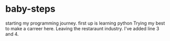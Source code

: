 # baby-steps
starting my programming journey. first up is learning python
Trying my best to make a carreer here.
Leaving the restaraunt industry.
I've added line 3 and 4.
